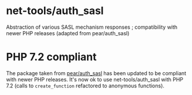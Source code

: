 # net-tools/auth\_sasl
Abstraction of various SASL mechanism responses ; compatibility with newer PHP releases (adapted from pear/auth_sasl)


# PHP 7.2 compliant
The package taken from [pear/auth\_sasl](https://github.com/pear/Auth\_SASL) has been updated to be compliant with newer PHP releases. It's now ok to use net-tools/auth\_sasl with PHP 7.2 (calls to `create_function` refactored to anonymous functions).
